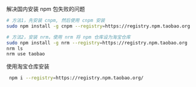 解决国内安装 npm 包失败的问题

```bash
# 方法1，先安装 cnpm, 然后使用 cnpm 安装
sudo npm install -g cnpm --registry=https://registry.npm.taobao.org

# 方法2，安装 nrm，使用 nrm 将 npm 仓库设为淘宝仓库
sudo npm install -g nrm --registry=https://registry.npm.taobao.org
nrm ls
nrm use taobao
```

使用淘宝仓库安装

```bash
 npm i --registry=https://registry.npm.taobao.org/
 ```
